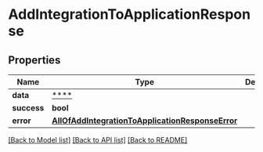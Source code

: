 # AddIntegrationToApplicationResponse

## Properties
Name | Type | Description | Notes
------------ | ------------- | ------------- | -------------
**data** | [****](.md) |  | [optional] 
**success** | **bool** |  | [optional] 
**error** | [**AllOfAddIntegrationToApplicationResponseError**](AllOfAddIntegrationToApplicationResponseError.md) |  | [optional] 

[[Back to Model list]](../../README.md#documentation-for-models) [[Back to API list]](../../README.md#documentation-for-api-endpoints) [[Back to README]](../../README.md)

